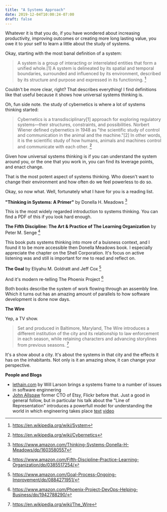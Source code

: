 ```yaml
---
title: "A Systems Approach"
date: 2019-12-04T10:00:24-07:00
draft: false
---
```


Whatever it is that you do, if you have wondered about increasing productivity, improving outcomes or creating more long lasting value, you owe it to your self to learn a little about the study of systems.

Okay, starting with the most banal definition of a system:

> A system is a group of interacting or interrelated entities that form a unified whole.[1] A system is delineated by its spatial and temporal boundaries, surrounded and influenced by its environment, described by its structure and purpose and expressed in its functioning. [^define-system]

Couldn't be more clear, right? That describes everything! I find definitions like that useful because it shows how universal systems thinking is.

Oh, fun side note. the study of cybernetics is where a lot of systems thinking started:

> Cybernetics is a transdisciplinary[1] approach for exploring regulatory systems—their structures, constraints, and possibilities. Norbert Wiener defined cybernetics in 1948 as "the scientific study of control and communication in the animal and the machine."[2] In other words, it is the scientific study of how humans, animals and machines control and communicate with each other. [^def-cybernetics]

Given how universal systems thinking is if you can understand the system around you, or the one that you work in, you can find its leverage points, and enact change.

That is the most potent aspect of systems thinking. Who doesn't want to change their environment and how often do we feel powerless to do so.

Okay, so now what. Well, fortunately what I have for you is a reading list.

**"Thinking in Systems: A Primer"** by Donella H. Meadows [^thinking-in-systems]

This is the most widely regarded introduction to systems thinking. You can find a PDF of this if you look hard enough.

**The Fifth Discipline: The Art & Practice of The Learning Organization** by Peter M. Senge [^the-fith-discipline]

This book puts systems thinking into more of a buisness context, and I found it to be more accessible then Donella Meadows book. I especially appreciate the chapter on the Shell Corporation. It's focus on active listening was and still is important for me to read and reflect on.

**The Goal** by Eliyahu M. Goldratt and Jeff Cox [^the-goal]

And it's modern re-telling The Phoenix Project [^the-phoenix-project]

Both books describe the system of work flowing through an assembly line. Which it turns out has an amazing amount of parallels to how software development is done now days.

**The Wire**

Yep, a TV show.

> Set and produced in Baltimore, Maryland, The Wire introduces a different institution of the city and its relationship to law enforcement in each season, while retaining characters and advancing storylines from previous seasons. [^the-wire]


It's a show about a city. It's about the systems in that city and the effects it has on the inhabitants. Not only is it an amazing show, it can change your perspective.

**People and Blogs**

* [lethain.com](https://lethain.com/systems-thinking/) by Will Larson brings a systems frame to a number of issues in software enginnering
* [John Allspaw](https://twitter.com/allspaw) former CTO of Etsy, Flickr before that. Just a good in general follow, but in particular his talk about the "Line of Representation" introduces a powerfull model for understanding the world in which engineering takes place [text](https://itrevolution.com/john-allspaw-how-your-systems-keep-running-day-after-day/) [video](https://www.youtube.com/watch?v=xA5U85LSk0M)


[^define-system]: https://en.wikipedia.org/wiki/System
[^def-cybernetics]: https://en.wikipedia.org/wiki/Cybernetics
[^thinking-in-systems]: https://www.amazon.com/Thinking-Systems-Donella-H-Meadows/dp/1603580557
[^the-fith-discipline]: https://www.amazon.com/Fifth-Discipline-Practice-Learning-Organization/dp/0385517254/
[^the-wire]: https://en.wikipedia.org/wiki/The_Wire
[^the-goal]: https://www.amazon.com/Goal-Process-Ongoing-Improvement/dp/0884271951/
[^the-phoenix-project]: https://www.amazon.com/Phoenix-Project-DevOps-Helping-Business/dp/1942788290/
